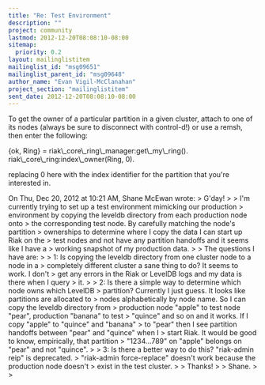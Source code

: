```yaml
---
title: "Re: Test Environment"
description: ""
project: community
lastmod: 2012-12-20T08:08:10-08:00
sitemap:
  priority: 0.2
layout: mailinglistitem
mailinglist_id: "msg09651"
mailinglist_parent_id: "msg09648"
author_name: "Evan Vigil-McClanahan"
project_section: "mailinglistitem"
sent_date: 2012-12-20T08:08:10-08:00
---
```



To get the owner of a particular partition in a given cluster, attach
to one of its nodes (always be sure to disconnect with control-d!) or
use a remsh, then enter the following:

{ok, Ring} = riak\\_core\\_ring\\_manager:get\\_my\\_ring().
riak\\_core\\_ring:index\\_owner(Ring, 0).

replacing 0 here with the index identifier for the partition that
you're interested in.

On Thu, Dec 20, 2012 at 10:21 AM, Shane McEwan  wrote:
&gt; G'day!
&gt;
&gt; I'm currently trying to set up a test environment mimicking our production
&gt; environment by copying the leveldb directory from each production node onto
&gt; the corresponding test node. By carefully matching the node's partition
&gt; ownerships to determine where I copy the data I can start up Riak on the
&gt; test nodes and not have any partition handoffs and it seems like I have a
&gt; working snapshot of my production data.
&gt;
&gt; The questions I have are:
&gt;
&gt; 1: Is copying the leveldb directory from one cluster node to a node in a
&gt; completely different cluster a sane thing to do? It seems to work. I don't
&gt; get any errors in the Riak or LevelDB logs and my data is there when I query
&gt; it.
&gt;
&gt; 2: Is there a simple way to determine which node owns which LevelDB
&gt; partition? Currently I just guess. It looks like partitions are allocated to
&gt; nodes alphabetically by node name. So I can copy the leveldb directory from
&gt; production node "apple" to test node "pear", production "banana" to test
&gt; "quince" and so on and it works. If I copy "apple" to "quince" and "banana"
&gt; to "pear" then I see partition handoffs between "pear" and "quince" when I
&gt; start Riak. It would be good to know, empirically, that partition
&gt; "1234...789" on "apple" belongs on "pear" and not "quince".
&gt;
&gt; 3: Is there a better way to do this? "riak-admin reip" is deprecated.
&gt; "riak-admin force-replace" doesn't work because the production node doesn't
&gt; exist in the test cluster.
&gt;
&gt; Thanks!
&gt;
&gt; Shane.
&gt;
&gt;


